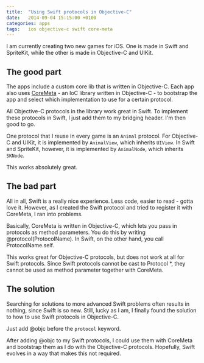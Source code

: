 ```yaml
---
title:  "Using Swift protocols in Objective-C"
date: 	2014-09-04 15:15:00 +0100
categories: apps
tags: 	ios objective-c swift core-meta
---
```



I am currently creating two new games for iOS. One is made in Swift and SpriteKit,
while the other is made in Objective-C and UIKit.


## The good part

The apps include a custom core lib that is written in Objective-C. Each app also
uses [CoreMeta](https://github.com/jgretz/CoreMeta) - an IoC library written in
Objective-C - to bootstrap the app and select which implementation to use for a
certain protocol.

All Objective-C protocols in the library work great in Swift. To implement these
protocols in Swift, I just add them to my bridging header. I'm then good to go.

One protocol that I reuse in every game is an `Animal` protocol. For Objective-C
and UIKit, it is implemented by `AnimalView`, which inherits `UIView`. In Swift
and SpriteKit, however, it is implemented by `AnimalNode`, which inherits `SKNode`.

This works absolutely great.


## The bad part

All in all, Swift is a really nice experience. Less code, easier to read - gotta
love it. However,  as I created the Swift protocol and tried to register it with
CoreMeta, I ran into problems.

Basically, CoreMeta is written in Objective-C, which lets you pass in protocols
as method parameters. You do this by writing @protocol(ProtocolName). In Swift,
on the other hand, you call ProtocolName.self.

This works great for Objective-C protocols, but does not work at all for Swift
protocols. Since Swift protocols cannot be cast to Protocol *, they cannot be
used as method parameter together with CoreMeta.


## The solution

Searching for solutions to more advanced Swift problems often results in nothing,
since Swift is so new. Still, lucky as I am, I finally found the solution to how
to use Swift protocols in Objective-C.

Just add @objc before the `protocol` keyword.

After adding @objc to my Swift protocols, I could use them with CoreMeta and
bootstrap them as I do with the Objective-C protocols. Hopefully, Swift evolves
in a way that makes this not required.

